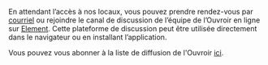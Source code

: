 En attendant l’accès à nos locaux, vous pouvez prendre rendez-vous par [courriel](mailto:ouvroir@umontreal.ca) ou rejoindre le canal de discussion de l’équipe de l’Ouvroir en ligne sur [Element](https://matrix.to/#/!AaxspHhzNUgFJpDKTr:matrix.org?via=matrix.org). Cette plateforme de discussion peut être utilisée directement dans le navigateur ou en installant l’application.

Vous pouvez vous abonner à la liste de diffusion de l'Ouvroir [ici](https://listes.umontreal.ca/wws/subscribe/ouvroir/).